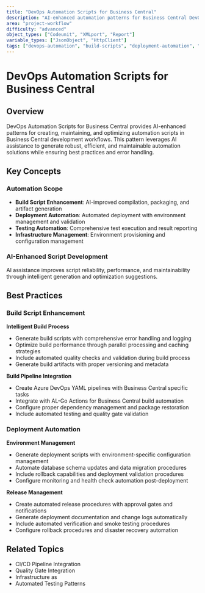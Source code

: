 ```yaml
---
title: "DevOps Automation Scripts for Business Central"
description: "AI-enhanced automation patterns for Business Central DevOps including build scripts and deployment automation"
area: "project-workflow"
difficulty: "advanced"
object_types: ["Codeunit", "XMLport", "Report"]
variable_types: ["JsonObject", "HttpClient"]
tags: ["devops-automation", "build-scripts", "deployment-automation", "ci-cd", "script-enhancement"]
---
```


# DevOps Automation Scripts for Business Central

## Overview

DevOps Automation Scripts for Business Central provides AI-enhanced patterns for creating, maintaining, and optimizing automation scripts in Business Central development workflows. This pattern leverages AI assistance to generate robust, efficient, and maintainable automation solutions while ensuring best practices and error handling.

## Key Concepts

### Automation Scope
- **Build Script Enhancement**: AI-improved compilation, packaging, and artifact generation
- **Deployment Automation**: Automated deployment with environment management and validation
- **Testing Automation**: Comprehensive test execution and result reporting
- **Infrastructure Management**: Environment provisioning and configuration management

### AI-Enhanced Script Development
AI assistance improves script reliability, performance, and maintainability through intelligent  generation and optimization suggestions.

## Best Practices

### Build Script Enhancement

**Intelligent Build Process**
- Generate build scripts with comprehensive error handling and logging
- Optimize build performance through parallel processing and caching strategies
- Include automated quality checks and validation during build process
- Generate build artifacts with proper versioning and metadata

**Build Pipeline Integration**
- Create Azure DevOps YAML pipelines with Business Central specific tasks
- Integrate with AL-Go Actions for Business Central build automation
- Configure proper dependency management and package restoration
- Include automated testing and quality gate validation

### Deployment Automation

**Environment Management**
- Generate deployment scripts with environment-specific configuration management
- Automate database schema updates and data migration procedures
- Include rollback capabilities and deployment validation procedures
- Configure monitoring and health check automation post-deployment

**Release Management**
- Create automated release procedures with approval gates and notifications
- Generate deployment documentation and change logs automatically
- Include automated verification and smoke testing procedures
- Configure rollback procedures and disaster recovery automation

## Related Topics

- CI/CD Pipeline Integration
- Quality Gate Integration
- Infrastructure as 
- Automated Testing Patterns

